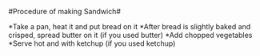   #Procedure of making Sandwich#

*Take a pan, heat it and put bread on it
*After bread is slightly baked and crisped, spread butter on it (if you used butter)
*Add chopped vegetables 
*Serve hot and with ketchup (if you used ketchup)
